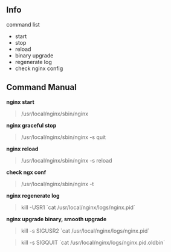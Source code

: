 ## Info
command list 
- start
- stop
- reload
- binary upgrade
- regenerate log
- check nginx config

## Command Manual

**nginx start**

> /usr/local/nginx/sbin/nginx 

**nginx graceful stop**

> /usr/local/nginx/sbin/nginx -s quit 

**nginx reload**

> /usr/local/nginx/sbin/nginx -s reload 

**check ngx conf**

> /usr/local/nginx/sbin/nginx -t

**nginx regenerate log**

> kill -USR1 \`cat /usr/local/nginx/logs/nginx.pid\` 

**nginx upgrade binary, smooth upgrade**

> kill -s SIGUSR2 \`cat /usr/local/nginx/logs/nginx.pid\` 

> kill -s SIGQUIT \`cat /usr/local/nginx/logs/nginx.pid.oldbin\`
